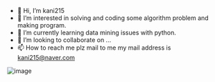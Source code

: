 - 👋 Hi, I’m kani215
- 👀 I’m interested in solving and coding some algorithm problem and making program. 
- 🌱 I’m currently learning data mining issues with python.
- 💞️ I’m looking to collaborate on ...
- 📫 How to reach me plz mail to me my mail address is kani215@naver.com

<!---
kani215/kani215 is a ✨ special ✨ repository because its `README.md` (this file) appears on your GitHub profile.
You can click the Preview link to take a look at your changes.
--->
![image](https://user-images.githubusercontent.com/41600359/118444968-c95fb680-b728-11eb-8128-0011ae8dbde7.png)
